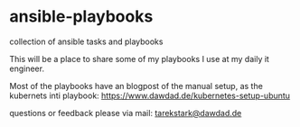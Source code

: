 # ansible-playbooks
collection of ansible tasks and playbooks

This will be a place to share some of my playbooks I use at my daily it engineer.

Most of the playbooks have an blogpost of the manual setup, as the kubernets inti playbook:
https://www.dawdad.de/kubernetes-setup-ubuntu

questions or feedback please via mail:
tarekstark@dawdad.de
